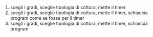 1) scegli i gradi, sceglie tipologia di cottura, mette il timer
2) scegli i gradi, sceglie tipologia di cottura, mette il timer, schiaccia program come se fosse per il timer
3) scegli i gradi, sceglie tipologia di cottura, mette il timer, schiaccia program 